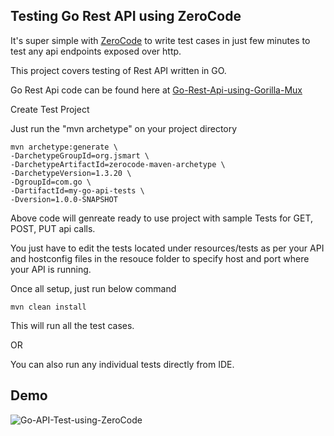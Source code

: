 ## Testing Go Rest API using ZeroCode

It's super simple with <a href="https://github.com/authorjapps/zerocode" target="_blank">ZeroCode</a> to write test cases in just few minutes to test any api endpoints exposed over http.

This project covers testing of Rest API written in GO.

Go Rest Api code can be found here at 
<a href="https://github.com/BeTheCodeWithYou/go-rest-api/tree/feature/go-rest-gorilla" target="_blank">Go-Rest-Api-using-Gorilla-Mux</a>


Create Test Project

Just run the "mvn archetype" on your project directory

```
mvn archetype:generate \
-DarchetypeGroupId=org.jsmart \
-DarchetypeArtifactId=zerocode-maven-archetype \
-DarchetypeVersion=1.3.20 \
-DgroupId=com.go \
-DartifactId=my-go-api-tests \
-Dversion=1.0.0-SNAPSHOT

```
Above code will genreate ready to use project with sample Tests for GET, POST, PUT api calls.

You just have to edit the tests located under resources/tests as per your API and hostconfig files in the resouce folder to specify host and port where your API is running.

Once all setup, just run below command

```
mvn clean install
```
This will run all the test cases.

OR

You can also run any individual tests directly from IDE.

## Demo

![Go-API-Test-using-ZeroCode](/go-api-test.gif)


